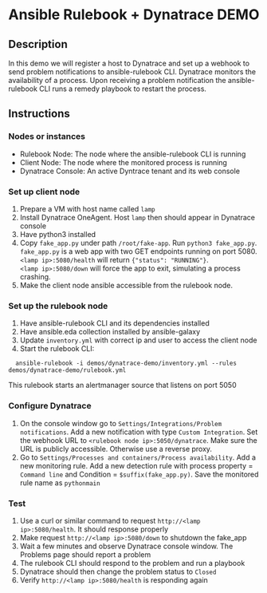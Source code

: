 # Ansible Rulebook + Dynatrace DEMO

## Description
In this demo we will register a host to Dynatrace and set up a webhook to send
problem notifications to ansible-rulebook CLI. Dynatrace monitors the
availability of a process. Upon receiving a problem notification the ansible-
rulebook CLI runs a remedy playbook to restart the process.

## Instructions
### Nodes or instances
* Rulebook Node: The node where the ansible-rulebook CLI is running
* Client Node: The node where the monitored process is running
* Dynatrace Console: An active Dyntrace tenant and its web console

### Set up client node
1. Prepare a VM with host name called `lamp`
2. Install Dynatrace OneAgent. Host `lamp` then should appear in Dynatrace
console
3. Have python3 installed
4. Copy `fake_app.py` under path `/root/fake-app`. Run `python3 fake_app.py`.  
`fake_app.py` is a web app with two GET endpoints running on port 5080.  
`<lamp ip>:5080/health` will return `{"status": "RUNNING"}`.  
`<lamp ip>:5080/down` will force the app to exit, simulating a process
crashing.
5. Make the client node ansible accessible from the rulebook node.

### Set up the rulebook node
1. Have ansible-rulebook CLI and its dependencies installed
2. Have ansible.eda collection installed by ansible-galaxy
3. Update `inventory.yml` with correct ip and user to access the client node
4. Start the rulebook CLI:
```
  ansible-rulebook -i demos/dynatrace-demo/inventory.yml --rules demos/dynatrace-demo/rulebook.yml
```
This rulebook starts an alertmanager source that listens on port 5050

### Configure Dynatrace
1. On the console window go to `Settings/Integrations/Problem notifications`.
Add a new notification with type `Custom Integration`. Set the webhook URL to
`<rulebook node ip>:5050/dynatrace`. Make sure the URL is publicly accessible.
Otherwise use a reverse proxy.
2. Go to `Settings/Processes and containers/Process availability`. Add a new
monitoring rule. Add a new detection rule with process property = `Command line`
and Condition = `$suffix(fake_app.py)`. Save the monitored rule name as
`pythonmain`

### Test
1. Use a curl or similar command to request `http://<lamp ip>:5080/health`. It
should response properly
2. Make request `http://<lamp ip>:5080/down` to shutdown the fake_app
3. Wait a few minutes and observe Dynatrace console window. The Problems page
should report a problem
4. The rulebook CLI should respond to the problem and run a playbook
5. Dynatrace should then change the problem status to `Closed`
6. Verify `http://<lamp ip>:5080/health` is responding again
